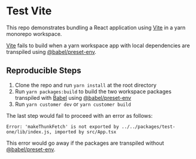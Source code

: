 # Test Vite

This repo demonstrates bundling a React application using [Vite](https://vitejs.dev/) in a yarn monorepo workspace.

[Vite](https://vitejs.dev/) fails to build when a yarn workspace app with local dependencies are transpiled using [@babel/preset-env](https://babeljs.io/docs/en/babel-preset-env).

## Reproducible Steps

1. Clone the repo and run `yarn install` at the root directory
1. Run `yarn packages:build` to build the two workspace packages transpiled with [Babel](https://babeljs.io/) using [@babel/preset-env](https://babeljs.io/docs/en/babel-preset-env)
1. Run `yarn customer dev` or `yarn customer build`

The last step would fail to proceed with an error as follows:

```
Error: 'makeThunkFetch' is not exported by ../../packages/test-one/lib/index.js, imported by src/App.tsx
```

This error would go away if the packages are transpiled without [@babel/preset-env](https://babeljs.io/docs/en/babel-preset-env).
